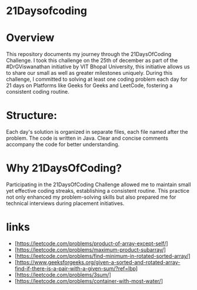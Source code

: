 # 21Daysofcoding
# Overview
This repository documents my journey through the 21DaysOfCoding Challenge. I took this challenge on the 25th of december as part of the #DrGViswanathan initiative by VIT Bhopal University, this initiative allows us to share our small as well as greater milestones uniquely.
During this challenge, I committed to solving at least one coding problem each day for 21 days on Platforms like Geeks for Geeks and LeetCode, fostering a consistent coding routine.

# Structure:
Each day's solution is organized in separate files, each file named after the problem.
The code is written in Java.
Clear and concise comments accompany the code for better understanding.
# Why 21DaysOfCoding?
Participating in the 21DaysOfCoding Challenge allowed me to maintain small yet effective coding streaks, establishing a consistent routine. This practice not only enhanced my problem-solving skills but also prepared me for technical interviews during placement initiatives.
# links

* [https://leetcode.com/problems/product-of-array-except-self/]
* [https://leetcode.com/problems/maximum-product-subarray/]
* [https://leetcode.com/problems/find-minimum-in-rotated-sorted-array/]
* [https://www.geeksforgeeks.org/given-a-sorted-and-rotated-array-find-if-there-is-a-pair-with-a-given-sum/?ref=lbp]
* [https://leetcode.com/problems/3sum/]
* [https://leetcode.com/problems/container-with-most-water/]
